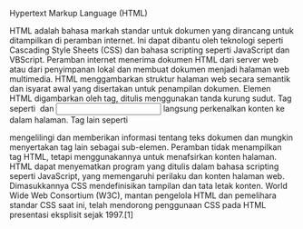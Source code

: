 Hypertext Markup Language (HTML) 

HTML adalah bahasa markah standar untuk dokumen yang dirancang untuk ditampilkan di peramban internet. Ini dapat dibantu oleh teknologi seperti Cascading Style Sheets (CSS) dan bahasa scripting seperti JavaScript dan VBScript. Peramban internet menerima dokumen HTML dari server web atau dari penyimpanan lokal dan membuat dokumen menjadi halaman web multimedia. HTML menggambarkan struktur halaman web secara semantik dan isyarat awal yang disertakan untuk penampilan dokumen. Elemen HTML digambarkan oleh tag, ditulis menggunakan tanda kurung sudut. Tag seperti <img /> dan <input /> langsung perkenalkan konten ke dalam halaman. Tag lain seperti <p> mengelilingi dan memberikan informasi tentang teks dokumen dan mungkin menyertakan tag lain sebagai sub-elemen. Peramban tidak menampilkan tag HTML, tetapi menggunakannya untuk menafsirkan konten halaman. HTML dapat menyematkan program yang ditulis dalam bahasa scripting seperti JavaScript, yang memengaruhi perilaku dan konten halaman web. Dimasukkannya CSS mendefinisikan tampilan dan tata letak konten. World Wide Web Consortium (W3C), mantan pengelola HTML dan pemelihara standar CSS saat ini, telah mendorong penggunaan CSS pada HTML presentasi eksplisit sejak 1997.[1]